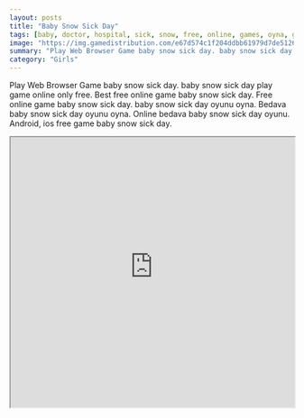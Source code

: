 ```yaml
---
layout: posts
title: "Baby Snow Sick Day"
tags: [baby, doctor, hospital, sick, snow, free, online, games, oyna, game, free, games, play, play, games]
image: "https://img.gamedistribution.com/e67d574c1f204ddbb61979d7de512665-512x512.jpeg"
summary: "Play Web Browser Game baby snow sick day. baby snow sick day play game online only free. Best free online game baby snow sick day. Free online game baby snow sick day. baby snow sick day oyunu oyna. Bedava baby snow sick day oyunu oyna. Online bedava baby snow sick day oyunu. Android, ios free game baby snow sick day."
category: "Girls"
---
```


Play Web Browser Game baby snow sick day. baby snow sick day play game online only free. Best free online game baby snow sick day. Free online game baby snow sick day. baby snow sick day oyunu oyna. Bedava baby snow sick day oyunu oyna. Online bedava baby snow sick day oyunu. Android, ios free game baby snow sick day.

<iframe width="100%" height="480px;" src="https://html5.gamedistribution.com/e67d574c1f204ddbb61979d7de512665/"></iframe>